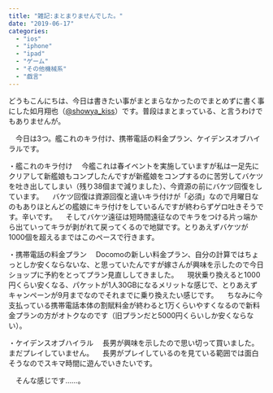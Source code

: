 ```yaml
---
title: "雑記:まとまりませんでした。"
date: "2019-06-17"
categories: 
  - "ios"
  - "iphone"
  - "ipad"
  - "ゲーム"
  - "その他機械系"
  - "戯言"
---
```


どうもこんにちは、今日は書きたい事がまとまらなかったのでまとめずに書く事にした如月翔也（[@showya\_kiss](http://twitter.com/showya_kiss)）です。普段はまとまっている、と言うわけでもありませんが。

　今日は3つ。艦これのキラ付け、携帯電話の料金プラン、ケイデンスオブハイラルです。

・艦これのキラ付け 　今艦これは春イベントを実施していますが私は一足先にクリアして新艦娘もコンプしたんですが新艦娘をコンプするのに苦労してバケツを吐き出してしまい（残り38個まで減りました）、今資源の前にバケツ回復をしています。 　バケツ回復は資源回復と違いキラ付けが「必須」なので月曜日なのもありほとんどの艦娘にキラ付けをしているんですが終わらずゲロ吐きそうです。辛いです。 　そしてバケツ遠征は短時間遠征なのでキラをつける片っ端から出ていってキラが剥がれて戻ってくるので地獄です。とりあえずバケツが1000個を超えるまではこのペースで行きます。

・携帯電話の料金プラン 　Docomoの新しい料金プラン、自分の計算ではちょっとしか安くならないな、と思っていたんですが嫁さんが興味を示したので今日ショップに予約をとってプラン見直ししてきました。 　現状乗り換えると1000円くらい安くなる、パケットが1人30GBになるメリットな感じで、とりあえずキャンペーンが9月までなのでそれまでに乗り換えたい感じです。 　ちなみに今支払っている携帯電話本体の割賦料金が終わると1万くらいやすくなるので新料金プランの方がオトクなのです（旧プランだと5000円くらいしか安くならない）。

・ケイデンスオブハイラル 　長男が興味を示したので思い切って買いました。まだプレイしていません。 　長男がプレイしているのを見ている範囲では面白そうなのでスキマ時間に遊んでいきたいです。

　そんな感じです……。
